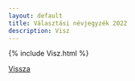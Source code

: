 ```yaml
---
layout: default
title: Választási névjegyzék 2022
description: Visz
---
```


{% include Visz.html %}

[Vissza](./)